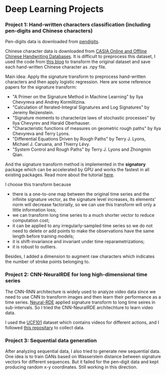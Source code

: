 # Deep Learning Projects

### Project 1: Hand-written characters classification (including pen-digits and Chinese characters)
Pen-digits data is downloaded from [pendigits](https://archive.ics.uci.edu/ml/machine-learning-databases/pendigits/).

Chinese character data is downloaded from [CASIA Online and Offline Chinese Handwriting Databases](http://www.nlpr.ia.ac.cn/databases/handwriting/Download.html). It is difficult to preprocess this dataset, I used the code from [this blog](https://blog.csdn.net/weixin_39683769/article/details/113050852) to transform the original dataset and save each hand-written Chinese character as .npy file.

Main idea: Apply the signature transform to preprocess hand-written characters and then apply logistic regression. Here are some reference papers for the signature transform:
* "A Primer on the Signature Method in Machine Learning" by Ilya Chevyreva and Andrey Kormilitzina.
* "Calculation of Iterated-Integral Signatures and Log Signatures" by Jeremy Reizenstein.
* "Signature moments to characterize laws of stochastic processes" by Ilya Chevyrev and Harald Oberhauser.
* "Characteristic functions of measures on geometric rough paths" by Ilya Chevyreva and Terry Lyons.
* "Differential Equations Driven by Rough Paths" by Terry J. Lyons, Michael J. Caruana, and Thierry Lévy. 
* "System Control and Rough Paths" by Terry J. Lyons and Zhongmin Qian. 

And the signature transform method is implemented in the **signatory** package which can be accelerated by GPU and works the fastest in all existing packages. Read more about the tutorial [here](https://signatory.readthedocs.io/en/latest/index.html).

I choose this transform because
* there is a one-to-one map between the original time series and the infinite signature vector, as the signature level increases, its elements' norm will decrease factorially, so we can use this transform will only a little information loss;
* we can transform long time series to a much shorter vector to reduce computation cost;
* it can be applied to any irregularly-sampled time series so we do not need to delete or add points to make the observations have the same
length before training models;
* it is shift-invariance and invariant under time reparametrizations;
* it is robust to outliers.

Besides, I added a dimension to augment raw characters which indicates the number of stroke points belonging to.

### Project 2: CNN-NeuralRDE for long high-dimensional time series
The CNN-RNN architecture is widely used to analyze video data since we need to use CNN to transform images and then learn their performance as a time series. [Neural-RDE](https://arxiv.org/abs/2009.08295) applied signature transform to long time seires in sub-intervals. So I tried the CNN-NeuralRDE architechture to learn video data.

I used the [UCF101](https://www.crcv.ucf.edu/data/UCF101.php) dataset which contains videos for different actions, and I followed [this repositary](https://github.com/pranoyr/cnn-lstm) to collect data.

### Project 3: Sequential data generation
After analyzing sequential data, I also tried to generate new sequential data. One idea is to train GANs based on Wasserstein distance between signature vectors for different sequences. But it failed for the pen-digit data and kept producing random x-y coordinates. Still working in this direction.
